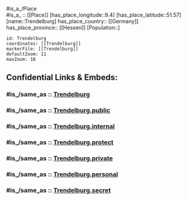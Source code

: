 ﻿---
confidential: public
isDeleted: false
location:
- 51.57
- 9.4
mapmarker: city
mapzoom:
- 7
- 12
SpocWebEntityId: 34964
tags:
- geo/City
type: City
---

#is_a_/Place  
#is_a_ :: [[Place]] 
[has_place_longitude::9.4] 
[has_place_latitude::51.57] 
[name::Trendelburg] 
has_place_country:: [[Germany]]  
has_place_province:: [[Hessen]] 
[Population::] 



```leaflet
id: Trendelburg
coordinates: [[Trendelburg]] 
markerFile: [[Trendelburg]] 
defaultZoom: 11 
maxZoom: 18
```


## Confidential Links & Embeds: 

### #is_/same_as :: [Trendelburg](/_Standards/Earth/Continent/Europe/Europe~Central/Germany/Germany~West/Hessen/counties~Hessen/Kassel-Kreis/cities~Kassel/Trendelburg.md) 

### #is_/same_as :: [Trendelburg.public](/_public/Earth/Continent/Europe/Europe~Central/Germany/Germany~West/Hessen/counties~Hessen/Kassel-Kreis/cities~Kassel/Trendelburg.public.md) 

### #is_/same_as :: [Trendelburg.internal](/_internal/Earth/Continent/Europe/Europe~Central/Germany/Germany~West/Hessen/counties~Hessen/Kassel-Kreis/cities~Kassel/Trendelburg.internal.md) 

### #is_/same_as :: [Trendelburg.protect](/_protect/Earth/Continent/Europe/Europe~Central/Germany/Germany~West/Hessen/counties~Hessen/Kassel-Kreis/cities~Kassel/Trendelburg.protect.md) 

### #is_/same_as :: [Trendelburg.private](/_private/Earth/Continent/Europe/Europe~Central/Germany/Germany~West/Hessen/counties~Hessen/Kassel-Kreis/cities~Kassel/Trendelburg.private.md) 

### #is_/same_as :: [Trendelburg.personal](/_personal/Earth/Continent/Europe/Europe~Central/Germany/Germany~West/Hessen/counties~Hessen/Kassel-Kreis/cities~Kassel/Trendelburg.personal.md) 

### #is_/same_as :: [Trendelburg.secret](/_secret/Earth/Continent/Europe/Europe~Central/Germany/Germany~West/Hessen/counties~Hessen/Kassel-Kreis/cities~Kassel/Trendelburg.secret.md)

